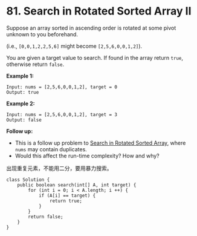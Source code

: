 # 81. Search in Rotated Sorted Array II

Suppose an array sorted in ascending order is rotated at some pivot unknown to you beforehand.

\(i.e., `[0,0,1,2,2,5,6]` might become `[2,5,6,0,0,1,2]`\).

You are given a target value to search. If found in the array return `true`, otherwise return `false`.

**Example 1:**

```text
Input: nums = [2,5,6,0,0,1,2], target = 0
Output: true
```

**Example 2:**

```text
Input: nums = [2,5,6,0,0,1,2], target = 3
Output: false
```

**Follow up:**

* This is a follow up problem to [Search in Rotated Sorted Array](https://leetcode.com/problems/search-in-rotated-sorted-array/description/), where `nums` may contain duplicates.
* Would this affect the run-time complexity? How and why?

出现重复元素，不能用二分，要用暴力搜索。

```text
class Solution {
    public boolean search(int[] A, int target) {
        for (int i = 0; i < A.length; i ++) {
            if (A[i] == target) {
                return true;
            }
        }
        return false;
    }
}
```

